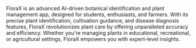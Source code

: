 FloraX is an advanced AI-driven botanical identification and plant management app, designed for students, enthusiasts, and farmers. With its precise plant identification, cultivation guidance, and disease diagnosis features, FloraX revolutionizes plant care by offering unparalleled accuracy and efficiency. Whether you're managing plants in educational, recreational, or agricultural settings, FloraX empowers you with expert-level insights.
